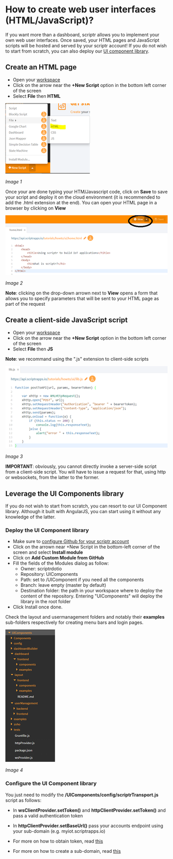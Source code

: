 # How to create web user interfaces (HTML/JavaScript)?

If you want more than a dashboard, scriptr allows you to implement your own web user interfaces. Once saved, your HTML pages and JavaScript scripts will be hosted and served by your scriptr account! If you do not wish to start from scratch, you can also deploy our [UI component library](https://github.com/scriptrdotio/UIComponents).

## Create an HTML page

- Open your [workspace](https://www.scriptr.io/workspace)
- Click on the arrow near the **+New Script** option in the bottom left corner of the screen
- Select **File** then **HTML**

![New HTML page](./images/new_html.png)

*Image 1*

Once your are done typing your HTM/Javascript code, click on **Save** to save your script and deploy it on the cloud environment (it is recommended to add the .html extension at the end). You can open your HTML page in a browser by clicking on **View**

![View HTML page](./images/view_html.png)

*Image 2*

**Note**: clicking on the drop-down arrown next to **View** opens a form that allows you to specify parameters that will be sent to your HTML page as part of the request

## Create a client-side JavaScript script

- Open your [workspace](https://www.scriptr.io/workspace)
- Click on the arrow near the **+New Script** option in the bottom left corner of the screen
- Select **File** then **JS**

**Note**: we recommand using the ".js" extension to client-side scripts

![New JS script](./images/new_js.png)

*Image 3*

**IMPORTANT**: obviously, you cannot directly invoke a server-side script from a client-side script. You will have to issue a request for that, using http or websockets, from the latter to the former.

## Leverage the UI Components library

If you do not wish to start from scratch, you can resort to our UI Component library. Although it built with AngularJS, you can start using it without any knowledge of the latter.

### Deploy the UI Component library

- Make sure to [configure Github for your scriptr account](https://github.com/scriptrdotio/howto/blob/master/teamwork/version_control.md)
- Click on the arrown near +New Script in the bottom-left corner of the screen and select **Install module**
- Click on **Add Custom Module from GitHub** 
- Fill the fields of the Modules dialog as follow:
  - Owner: scriptrdotio
  - Repository: UIComponents
  - Path: set to /UIComponent if you need all the components
  - Branch: leave empty (master by default)
  - Destination folder: the path in your workspace where to deploy the content of the repository. Entering "UIComponents" will deploy the library in the root folder
- Click Install once done.

Check the layout and usermanagement folders and notably their **examples** sub-folders respectively for creating menu bars and login pages.

![The UI Components library](./images/ui_components.png)

*Image 4*

### Configure the UI Component library

You just need to modify the **/UIComponents/config/scriptrTransport.js** script as follows:

- In **wsClientProvider.setToken()** and **httpClientProvider.setToken()** and pass a valid authentication token
- In **httpClientProvider.setBaseUrl()** pass your accounts endpoint using your sub-domain (e.g. myiot.scriptrapps.io)

- For more on how to obtain token, read [this](https://github.com/scriptrdotio/howto/blob/master/api/obtain_auth_token.md)
- For more on how to create a sub-domain, read [this](https://github.com/scriptrdotio/howto/blob/master/config/create_subdomain.md)
